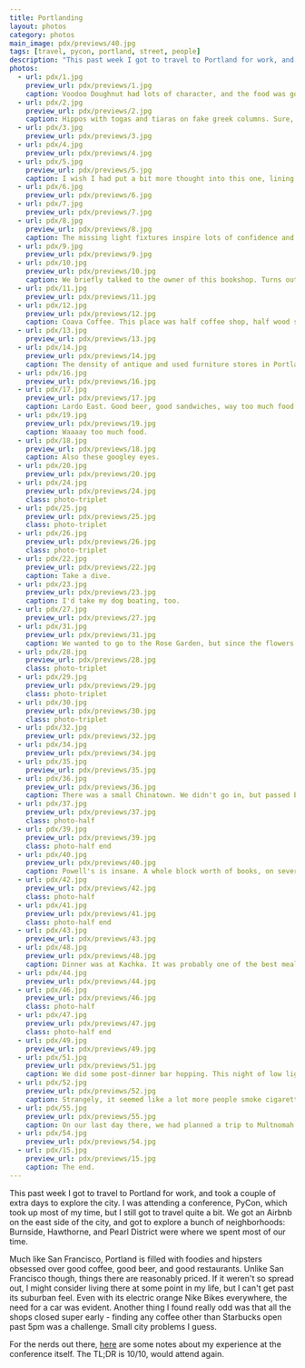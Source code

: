 ```yaml
---
title: Portlanding
layout: photos
category: photos
main_image: pdx/previews/40.jpg
tags: [travel, pycon, portland, street, people]
description: "This past week I got to travel to Portland for work, and took a couple of extra days to explore the city. I was attending a conference, PyCon, which took up most of my time, but I still got to travel quite a bit. For the nerds out there, <a href=\"/articles/2017/06/15/pycon/\">here</a> are some notes about my experience at the conference itself. Otherwise:"
photos:
  - url: pdx/1.jpg
    preview_url: pdx/previews/1.jpg
    caption: Voodoo Doughnut had lots of character, and the food was good, but pretty overrated.
  - url: pdx/2.jpg
    preview_url: pdx/previews/2.jpg
    caption: Hippos with togas and tiaras on fake greek columns. Sure, why not? That's how you market your antique store.
  - url: pdx/3.jpg
    preview_url: pdx/previews/3.jpg
  - url: pdx/4.jpg
    preview_url: pdx/previews/4.jpg
  - url: pdx/5.jpg
    preview_url: pdx/previews/5.jpg
    caption: I wish I had put a bit more thought into this one, lining up the corners with that diagonal bar, but it is what it is.
  - url: pdx/6.jpg
    preview_url: pdx/previews/6.jpg
  - url: pdx/7.jpg
    preview_url: pdx/previews/7.jpg
  - url: pdx/8.jpg
    preview_url: pdx/previews/8.jpg
    caption: The missing light fixtures inspire lots of confidence and say "come get your loan here" loud and clear.
  - url: pdx/9.jpg
    preview_url: pdx/previews/9.jpg
  - url: pdx/10.jpg
    preview_url: pdx/previews/10.jpg
    caption: We briefly talked to the owner of this bookshop. Turns out he used to live in SF, just a block away from Hannah's.
  - url: pdx/11.jpg
    preview_url: pdx/previews/11.jpg
  - url: pdx/12.jpg
    preview_url: pdx/previews/12.jpg
    caption: Coava Coffee. This place was half coffee shop, half wood shop. Their macchiato was 👌
  - url: pdx/13.jpg
    preview_url: pdx/previews/13.jpg
  - url: pdx/14.jpg
    preview_url: pdx/previews/14.jpg
    caption: The density of antique and used furniture stores in Portland was kind of crazy. It seemed like there was one or two in every commercial block.
  - url: pdx/16.jpg
    preview_url: pdx/previews/16.jpg
  - url: pdx/17.jpg
    preview_url: pdx/previews/17.jpg
    caption: Lardo East. Good beer, good sandwiches, way too much food.
  - url: pdx/19.jpg
    preview_url: pdx/previews/19.jpg
    caption: Waaaay too much food.
  - url: pdx/18.jpg
    preview_url: pdx/previews/18.jpg
    caption: Also these googley eyes.
  - url: pdx/20.jpg
    preview_url: pdx/previews/20.jpg
  - url: pdx/24.jpg
    preview_url: pdx/previews/24.jpg
    class: photo-triplet
  - url: pdx/25.jpg
    preview_url: pdx/previews/25.jpg
    class: photo-triplet
  - url: pdx/26.jpg
    preview_url: pdx/previews/26.jpg
    class: photo-triplet
  - url: pdx/22.jpg
    preview_url: pdx/previews/22.jpg
    caption: Take a dive.
  - url: pdx/23.jpg
    preview_url: pdx/previews/23.jpg
    caption: I'd take my dog boating, too.
  - url: pdx/27.jpg
    preview_url: pdx/previews/27.jpg
  - url: pdx/31.jpg
    preview_url: pdx/previews/31.jpg
    caption: We wanted to go to the Rose Garden, but since the flowers don't bloom until early June, went to Hoyt Arboretum instead.
  - url: pdx/28.jpg
    preview_url: pdx/previews/28.jpg
    class: photo-triplet
  - url: pdx/29.jpg
    preview_url: pdx/previews/29.jpg
    class: photo-triplet
  - url: pdx/30.jpg
    preview_url: pdx/previews/30.jpg
    class: photo-triplet
  - url: pdx/32.jpg
    preview_url: pdx/previews/32.jpg
  - url: pdx/34.jpg
    preview_url: pdx/previews/34.jpg
  - url: pdx/35.jpg
    preview_url: pdx/previews/35.jpg
  - url: pdx/36.jpg
    preview_url: pdx/previews/36.jpg
    caption: There was a small Chinatown. We didn't go in, but passed by the gates near the Pearl District.
  - url: pdx/37.jpg
    preview_url: pdx/previews/37.jpg
    class: photo-half
  - url: pdx/39.jpg
    preview_url: pdx/previews/39.jpg
    class: photo-half end
  - url: pdx/40.jpg
    preview_url: pdx/previews/40.jpg
    caption: Powell's is insane. A whole block worth of books, on several floors, and pretty much any topic imaginable. I couldn't have gotten Hannah to leave if we hadn't had dinner reservations.
  - url: pdx/42.jpg
    preview_url: pdx/previews/42.jpg
    class: photo-half
  - url: pdx/41.jpg
    preview_url: pdx/previews/41.jpg
    class: photo-half end
  - url: pdx/43.jpg
    preview_url: pdx/previews/43.jpg
  - url: pdx/48.jpg
    preview_url: pdx/previews/48.jpg
    caption: Dinner was at Kachka. It was probably one of the best meals either of us had had in a long time. They encourage you to get a flight of vodka to sip with your meal. If you ever go, get the clay pot rabbit, you won't regret it.
  - url: pdx/44.jpg
    preview_url: pdx/previews/44.jpg
  - url: pdx/46.jpg
    preview_url: pdx/previews/46.jpg
    class: photo-half
  - url: pdx/47.jpg
    preview_url: pdx/previews/47.jpg
    class: photo-half end
  - url: pdx/49.jpg
    preview_url: pdx/previews/49.jpg
  - url: pdx/51.jpg
    preview_url: pdx/previews/51.jpg
    caption: We did some post-dinner bar hopping. This night of low light photo convinced me that I really do want to buy a full frame DSLR. Hopefully I'll have some news on that soon.
  - url: pdx/52.jpg
    preview_url: pdx/previews/52.jpg
    caption: Strangely, it seemed like a lot more people smoke cigarettes in Portland than in any other city I've been to in the US. Most bars, like this one, had an open area where people would gather to smoke.
  - url: pdx/55.jpg
    preview_url: pdx/previews/55.jpg
    caption: On our last day there, we had planned a trip to Multnomah Falls, but we had a rental car malfunction. We ended up just walking through a random neighborhood instead, grabbing ice cream at Fifty Licks, and having Thai food at Pok Pok. Glass half-full.
  - url: pdx/54.jpg
    preview_url: pdx/previews/54.jpg
  - url: pdx/15.jpg
    preview_url: pdx/previews/15.jpg
    caption: The end.
---
```

This past week I got to travel to Portland for work, and took a couple of extra days to explore the city. I was attending a conference, PyCon, which took up most of my time, but I still got to travel quite a bit. We got an Airbnb on the east side of the city, and got to explore a bunch of neighborhoods: Burnside, Hawthorne, and Pearl District were where we spent most of our time.

Much like San Francisco, Portland is filled with foodies and hipsters obsessed over good coffee, good beer, and good restaurants. Unlike San Francisco though, things there are reasonably priced. If it weren't so spread out, I might consider living there at some point in my life, but I can't get past its suburban feel. Even with its electric orange Nike Bikes everywhere, the need for a car was evident. Another thing I found really odd was that all the shops closed super early - finding any coffee other than Starbucks open past 5pm was a challenge. Small city problems I guess.

For the nerds out there, [here](/articles/2017/06/15/pycon/) are some notes about my experience at the conference itself. The TL;DR is 10/10, would attend again.